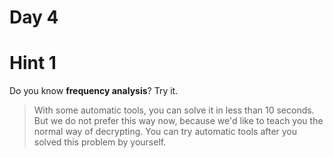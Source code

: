 # Day 4
# Hint 1
Do you know **frequency analysis**? Try it.
> With some automatic tools, you can solve it in less than 10 seconds.
> But we do not prefer this way now, because we'd like to teach you the normal way of decrypting.
> You can try automatic tools after you solved this problem by yourself.
